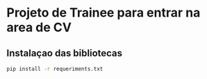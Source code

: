 # Projeto de Trainee para entrar na area de CV

## Instalaçao das bibliotecas

~~~sh
pip install -r requeriments.txt
~~~
